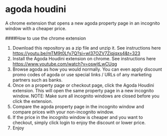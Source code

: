 # agoda houdini
A chrome extension that opens a new agoda property page in an incognito window with a cheaper price.

####How to use the chrome extension

1. Download this repository as a zip file and unzip it. See instructions here https://youtu.be/mTM9t0Lfy7Q?si=wl37OZV7Ziqjqxs4&t=323
2. Install the Agoda Houdini extension on chrome. See instructions here https://www.youtube.com/watch?v=oswjtLwCUqg
3. Browse agoda as how you would normally. You can even apply discount promo codes of agoda or use special links / URLs of any marketing partners such as banks.
4. Once on a property page or checkout page, click the Agoda Houdini extension. This will open the same property page in a new incognito window. NOTE: Make sure all incognito windows are closed before you click the extension.
5. Compare the agoda property page in the incognito window and compare prices with your non-incognito window.
6. If the price in the incognito window is cheaper and you want to checkout, simply click login to enjoy the discount or lower price.
7. Enjoy 
